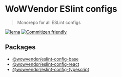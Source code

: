 # WoWVendor ESlint configs

> Monorepo for all ESLint configs

[![lerna](https://img.shields.io/badge/maintained%20with-lerna-cc00ff.svg)](https://github.com/lerna/lerna)
[![Commitizen friendly](https://img.shields.io/badge/commitizen-friendly-brightgreen.svg)](http://commitizen.github.io/cz-cli/)

## Packages

- [@wowvendor/eslint-config-base](https://www.npmjs.com/package/@wowvendor/eslint-config-base)
- [@wowvendor/eslint-config-react](https://www.npmjs.com/package/@wowvendor/eslint-config-react)
- [@wowvendor/eslint-config-typescript](https://www.npmjs.com/package/@wowvendor/eslint-config-typescript)
